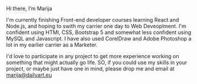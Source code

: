 Hi there, I’m Marija

I'm currently finishing Front-end developer courses learning React and Node.js,  and hoping to swith my carrier one day to Web Deveoplment. 
I'm confident using HTMl, CSS, Bootstrap 5 and somewhat less confident using MySQL and Javascript.
I have also used CorelDraw and Adobe Photoshop a lot in my earlier carrier as a Marketer. 

I'd love to participate in any project to get more experience working on something that might actually go life.
SO, if you could use my skills in your project, or maybe just have one in mind, please drop me and email at marija@dailyart.eu




